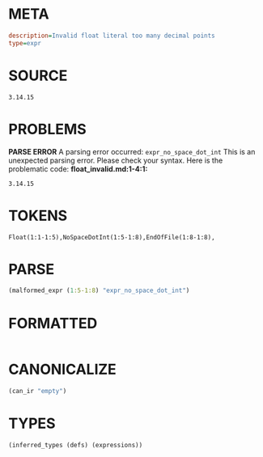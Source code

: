# META
~~~ini
description=Invalid float literal too many decimal points
type=expr
~~~
# SOURCE
~~~roc
3.14.15
~~~
# PROBLEMS
**PARSE ERROR**
A parsing error occurred: `expr_no_space_dot_int`
This is an unexpected parsing error. Please check your syntax.
Here is the problematic code:
**float_invalid.md:1-4:1:**
```roc
3.14.15
```


# TOKENS
~~~zig
Float(1:1-1:5),NoSpaceDotInt(1:5-1:8),EndOfFile(1:8-1:8),
~~~
# PARSE
~~~clojure
(malformed_expr (1:5-1:8) "expr_no_space_dot_int")
~~~
# FORMATTED
~~~roc

~~~
# CANONICALIZE
~~~clojure
(can_ir "empty")
~~~
# TYPES
~~~clojure
(inferred_types (defs) (expressions))
~~~